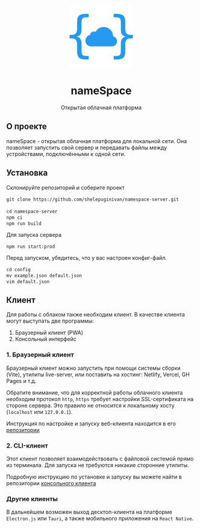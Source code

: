<div align="center">
	<img src="./logo.png" alt="logo" width="168" height="168"/>
	<h1>nameSpace</h1>
	<p>Открытая облачная платформа</p>
</div>

## О проекте

nameSpace - открытая облачная платформа для локальной сети. Она позволяет запустить свой сервер
и передавать файлы между устройствами, подключёнными к одной сети.

## Установка

Склонируйте репозиторий и соберите проект

```shell
git clone https://github.com/shelepuginivan/namespace-server.git

cd namespace-server
npm ci
npm run build
```

Для запуска сервера

```shell
npm run start:prod
```

Перед запуском, убедитесь, что у вас настроен конфиг-файл.

```shell
cd config
mv example.json default.json
vim default.json
```

## Клиент
Для работы с облаком также необходим клиент. В качестве клиента могут выступать две программы:

1. Браузерный клиент (PWA)
2. Консольный интерфейс

### 1. Браузерный клиент

Браузерный клиент можно запустить при помощи системы сборки (Vite), утилиты live-server, или поставить на хостинг: Netlify, Vercel, GH Pages и т.д.

Обратите внимание, что для корректной работы облачного клиента необходим протокол `http`, `https` требует настройки
SSL-сертификата на стороне сервера. Это правило не относится к локальному хосту (`localhost` или `127.0.0.1`).

Инструкция по настройке и запуску веб-клиента находится в его
[репозитории](https://github.com/shelepuginivan/namespace-client)

### 2. CLI-клиент

Этот клиент позволяет взаимодействовать с файловой системой прямо из терминала.
Для запуска не требуются никакие сторонние утилиты.

Подробную инструкцию по установке и запуску вы можете найти в репозитории
[консольного клиента](https://github.com/shelepuginivan/namespace-client-cli)

### Другие клиенты

В дальнейшем возможен выход десктоп-клиента на платформе `Electron.js` или `Tauri`,
а также мобильного приложения на `React Native`.
